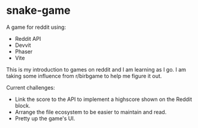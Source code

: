 # snake-game

A game for reddit using:
- Reddit API
- Devvit
- Phaser
- Vite

This is my introduction to games on reddit and I am learning as I go. I am taking some influence from r/birbgame to help me figure it out.

Current challenges:
- Link the score to the API to implement a highscore shown on the Reddit block.
- Arrange the file ecosystem to be easier to maintain and read.
- Pretty up the game's UI.
